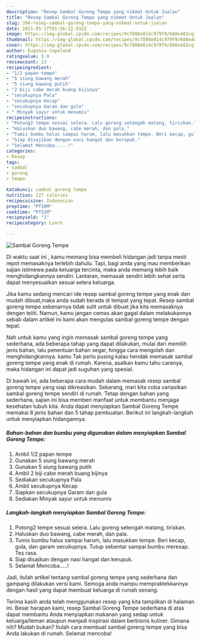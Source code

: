 ```yaml
---
description: "Resep Sambal Goreng Tempe yang nikmat Untuk Jualan"
title: "Resep Sambal Goreng Tempe yang nikmat Untuk Jualan"
slug: 394-resep-sambal-goreng-tempe-yang-nikmat-untuk-jualan
date: 2021-05-17T01:56:22.032Z
image: https://img-global.cpcdn.com/recipes/9cf808e014c979f9/680x482cq70/sambal-goreng-tempe-foto-resep-utama.jpg
thumbnail: https://img-global.cpcdn.com/recipes/9cf808e014c979f9/680x482cq70/sambal-goreng-tempe-foto-resep-utama.jpg
cover: https://img-global.cpcdn.com/recipes/9cf808e014c979f9/680x482cq70/sambal-goreng-tempe-foto-resep-utama.jpg
author: Eugenia Copeland
ratingvalue: 3.9
reviewcount: 13
recipeingredient:
- "1/2 papan tempe"
- "5 siung bawang merah"
- "5 siung bawang putih"
- "2 biji cabe merah buang bijinya"
- "secukupnya Pala"
- "secukupnya Kecap"
- "secukupnya Garam dan gula"
- " Minyak sayur untuk menumis"
recipeinstructions:
- "Potong2 tempe sesuai selera. Lalu goreng setengah matang, tiriskan."
- "Haluskan duo bawang, cabe merah, dan pala."
- "Tumis bumbu halus sampai harum, lalu masukkan tempe. Beri kecap, gula, dan garam secukupnya. Tutup sebentar sampai bumbu meresap. Tes rasa."
- "Siap disajikan dengan nasi hangat dan kerupuk."
- "Selamat Mencoba.....!"
categories:
- Resep
tags:
- sambal
- goreng
- tempe

katakunci: sambal goreng tempe 
nutrition: 227 calories
recipecuisine: Indonesian
preptime: "PT10M"
cooktime: "PT52M"
recipeyield: "1"
recipecategory: Lunch

---
```



![Sambal Goreng Tempe](https://img-global.cpcdn.com/recipes/9cf808e014c979f9/680x482cq70/sambal-goreng-tempe-foto-resep-utama.jpg)

Di waktu  saat ini , kamu memang bisa membeli hidangan jadi tanpa mesti repot memasaknya terlebih dahulu. Tapi, bagi anda yang mau memberikan sajian istimewa pada keluarga tercinta, maka anda memang lebih baik menghidangkannya sendiri. Lantaran, memasak sendiri lebih sehat serta dapat menyesuaikan sesuai selera keluarga.

Jika kamu sedang mencari ide resep sambal goreng tempe yang enak dan mudah dibuat,maka anda sudah berada di tempat yang tepat. Resep sambal goreng tempe  sebenarnya tidak sulit untuk dibuat jika kita memasaknya dengan teliti. Namun, kamu jangan cemas akan gagal dalam melakukannya 
sebab dalam artikel ini kami akan mengulas sambal goreng tempe dengan tepat.  



Nah untuk kamu yang ingin memasak sambal goreng tempe yang sederhana, ada beberapa tahap yang dapat dilakukan, mulai dari memilih jenis bahan, lalu penentuan bahan segar, hingga cara mengolah dan menghidangkannya. kamu Tak perlu pusing kalau hendak memasak sambal goreng tempe yang enak di rumah. Karena, asalkan kamu  tahu caranya, maka hidangan ini dapat jadi suguhan yang spesial.

Di bawah ini, ada beberapa cara mudah dalam memasak resep sambal goreng tempe yang siap dikreasikan. Sekarang, mari kita coba variasikan sambal goreng tempe sendiri di rumah. Tetap dengan bahan yang sederhana, sajian ini bisa memberi manfaat untuk membantu menjaga kesehatan tubuh kita. Anda dapat menyiapkan Sambal Goreng Tempe memakai 8 jenis bahan dan 5 tahap pembuatan. Berikut ini langkah-langkah untuk menyiapkan hidangannya.

<!--inarticleads1-->

##### Bahan-bahan dan bumbu yang digunakan dalam menyiapkan Sambal Goreng Tempe:

1. Ambil 1/2 papan tempe
1. Gunakan 5 siung bawang merah
1. Gunakan 5 siung bawang putih
1. Ambil 2 biji cabe merah buang bijinya
1. Sediakan secukupnya Pala
1. Ambil secukupnya Kecap
1. Siapkan secukupnya Garam dan gula
1. Sediakan  Minyak sayur untuk menumis




<!--inarticleads2-->

##### Langkah-langkah menyiapkan Sambal Goreng Tempe:

1. Potong2 tempe sesuai selera. Lalu goreng setengah matang, tiriskan.
1. Haluskan duo bawang, cabe merah, dan pala.
1. Tumis bumbu halus sampai harum, lalu masukkan tempe. Beri kecap, gula, dan garam secukupnya. Tutup sebentar sampai bumbu meresap. Tes rasa.
1. Siap disajikan dengan nasi hangat dan kerupuk.
1. Selamat Mencoba.....!




Jadi, itulah artikel tentang  sambal goreng tempe  yang sederhana dan gampang dilakukan versi kami. Semoga anda mampu mempraktekkannya dengan hasil yang dapat membuat keluarga di rumah senang. 

Terima kasih anda telah menggunakan resep yang kita tampilkan di halaman ini. Besar harapan kami, resep  Sambal Goreng Tempe sederhana di atas dapat membantu Anda menyiapkan makanan yang sedap untuk keluarga/teman ataupun menjadi inspirasi dalam berbisnis kuliner. Gimana nih? Mudah bukan? Itulah cara membuat sambal goreng tempe yang bisa Anda lakukan di rumah. Selamat mencoba!

